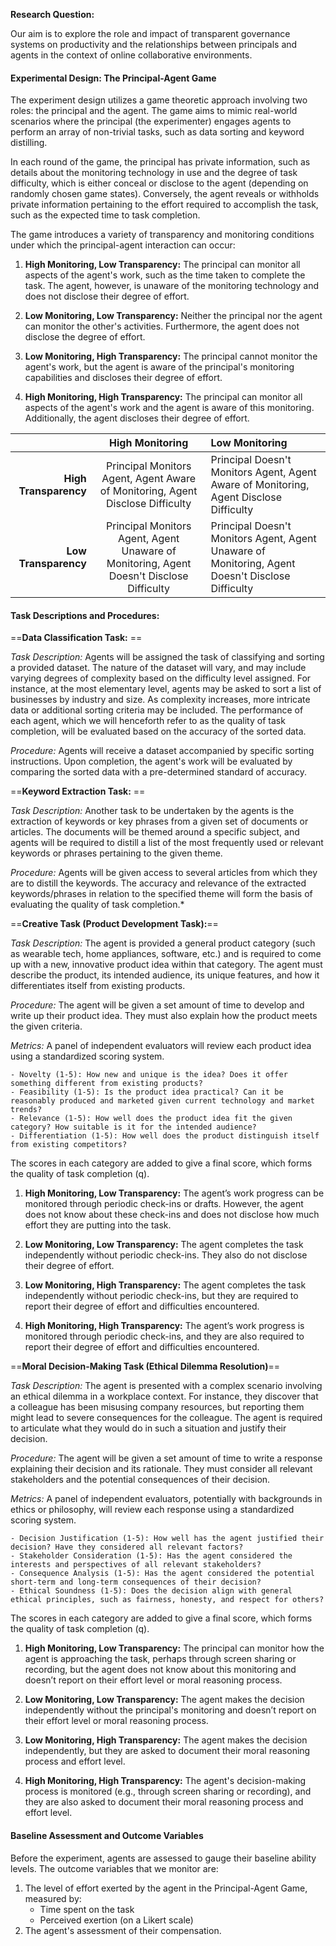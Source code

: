 **Research Question:**

Our aim is to explore the role and impact of transparent governance systems on productivity and the relationships between principals and agents in the context of online collaborative environments.
#### **Experimental Design: The Principal-Agent Game**

The experiment design utilizes a game theoretic approach involving two roles: the principal and the agent. The game aims to mimic real-world scenarios where the principal (the experimenter) engages agents to perform an array of non-trivial tasks, such as data sorting and keyword distilling.

In each round of the game, the principal has private information, such as details about the monitoring technology in use and the degree of task difficulty, which is either conceal or disclose to the agent (depending on randomly chosen game states). Conversely, the agent reveals or withholds private information pertaining to the effort required to accomplish the task, such as the expected time to task completion.

The game introduces a variety of transparency and monitoring conditions under which the principal-agent interaction can occur:

1. **High Monitoring, Low Transparency:** The principal can monitor all aspects of the agent's work, such as the time taken to complete the task. The agent, however, is unaware of the monitoring technology and does not disclose their degree of effort.
    
2. **Low Monitoring, Low Transparency:** Neither the principal nor the agent can monitor the other's activities. Furthermore, the agent does not disclose the degree of effort.
    
3. **Low Monitoring, High Transparency:** The principal cannot monitor the agent's work, but the agent is aware of the principal's monitoring capabilities and discloses their degree of effort.
    
4. **High Monitoring, High Transparency:** The principal can monitor all aspects of the agent's work and the agent is aware of this monitoring. Additionally, the agent discloses their degree of effort.


| | High Monitoring | Low Monitoring |  
| -------: | :------: | :------ |  
| **High Transparency**| Principal Monitors Agent, Agent Aware of Monitoring, Agent Disclose Difficulty| Principal Doesn't Monitors Agent, Agent Aware of Monitoring, Agent Disclose Difficulty|  
| **Low Transparency** | Principal Monitors Agent, Agent Unaware of Monitoring, Agent Doesn't Disclose Difficulty| Principal Doesn't Monitors Agent, Agent Unaware of Monitoring, Agent Doesn't Disclose Difficulty|


#### **Task Descriptions and Procedures**:

==**Data Classification Task:** ==

 _Task Description:_
 Agents will be assigned the task of classifying and sorting a provided dataset. The nature of the dataset will vary, and may include varying degrees of complexity based on the difficulty level assigned. For instance, at the most elementary level, agents may be asked to sort a list of businesses by industry and size. As complexity increases, more intricate data or additional sorting criteria may be included. The performance of each agent, which we will henceforth refer to as the quality of task completion, will be evaluated based on the accuracy of the sorted data.

 _Procedure:_ Agents will receive a dataset accompanied by specific sorting instructions. Upon completion, the agent's work will be evaluated by comparing the sorted data with a pre-determined standard of accuracy.

==**Keyword Extraction Task:** ==

 _Task Description:_ Another task to be undertaken by the agents is the extraction of keywords or key phrases from a given set of documents or articles. The documents will be themed around a specific subject, and agents will be required to distill a list of the most frequently used or relevant keywords or phrases pertaining to the given theme.

 _Procedure:_ Agents will be given access to several articles from which they are to distill the keywords. The accuracy and relevance of the extracted keywords/phrases in relation to the specified theme will form the basis of evaluating the quality of task completion.*

==**Creative Task (Product Development Task):**==

 _Task Description:_ The agent is provided a general product category (such as wearable tech, home appliances, software, etc.) and is required to come up with a new, innovative product idea within that category. The agent must describe the product, its intended audience, its unique features, and how it differentiates itself from existing products.

 _Procedure:_ The agent will be given a set amount of time to develop and write up their product idea. They must also explain how the product meets the given criteria.


 _Metrics:_ A panel of independent evaluators will review each product idea using a standardized scoring system.

	- Novelty (1-5): How new and unique is the idea? Does it offer something different from existing products?
	- Feasibility (1-5): Is the product idea practical? Can it be reasonably produced and marketed given current technology and market trends?
	- Relevance (1-5): How well does the product idea fit the given category? How suitable is it for the intended audience?
	- Differentiation (1-5): How well does the product distinguish itself from existing competitors?

 The scores in each category are added to give a final score, which forms the quality of task completion (q).

 1. **High Monitoring, Low Transparency:** The agent’s work progress can be monitored through periodic check-ins or drafts. However, the agent does not know about these check-ins and does not disclose how much effort they are putting into the task.
    
 2. **Low Monitoring, Low Transparency:** The agent completes the task independently without periodic check-ins. They also do not disclose their degree of effort.
    
 3. **Low Monitoring, High Transparency:** The agent completes the task independently without periodic check-ins, but they are required to report their degree of effort and difficulties encountered.
    
 4. **High Monitoring, High Transparency:** The agent’s work progress is monitored through periodic check-ins, and they are also required to report their degree of effort and difficulties encountered.

==**Moral Decision-Making Task (Ethical Dilemma Resolution)**==

 _Task Description:_ The agent is presented with a complex scenario involving an ethical dilemma in a workplace context. For instance, they discover that a colleague has been misusing company resources, but reporting them might lead to severe consequences for the colleague. The agent is required to articulate what they would do in such a situation and justify their decision.

 _Procedure:_ The agent will be given a set amount of time to write a response explaining their decision and its rationale. They must consider all relevant stakeholders and the potential consequences of their decision.

 _Metrics:_ A panel of independent evaluators, potentially with backgrounds in ethics or philosophy, will review each response using a standardized scoring system.

	- Decision Justification (1-5): How well has the agent justified their decision? Have they considered all relevant factors?
	- Stakeholder Consideration (1-5): Has the agent considered the interests and perspectives of all relevant stakeholders?
	- Consequence Analysis (1-5): Has the agent considered the potential short-term and long-term consequences of their decision?
	- Ethical Soundness (1-5): Does the decision align with general ethical principles, such as fairness, honesty, and respect for others?

 The scores in each category are added to give a final score, which forms the quality of task completion (q).

 1. **High Monitoring, Low Transparency:** The principal can monitor how the agent is approaching the task, perhaps through screen sharing or recording, but the agent does not know about this monitoring and doesn’t report on their effort level or moral reasoning process.
    
 2. **Low Monitoring, Low Transparency:** The agent makes the decision independently without the principal's monitoring and doesn’t report on their effort level or moral reasoning process.
    
 3. **Low Monitoring, High Transparency:** The agent makes the decision independently, but they are asked to document their moral reasoning process and effort level.
    
 4. **High Monitoring, High Transparency:** The agent's decision-making process is monitored (e.g., through screen sharing or recording), and they are also asked to document their moral reasoning process and effort level.


#### **Baseline Assessment and Outcome Variables**
Before the experiment, agents are assessed to gauge their baseline ability levels. The outcome variables that we monitor are:

1. The level of effort exerted by the agent in the Principal-Agent Game, measured by:
    - Time spent on the task
    - Perceived exertion (on a Likert scale)
2. The agent's assessment of their compensation.